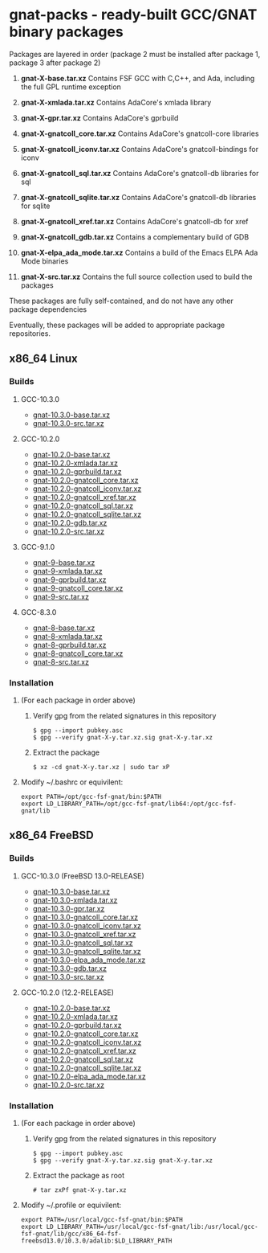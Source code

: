 # gnat-packs - ready-built GCC/GNAT binary packages

Packages are layered in order (package 2 must be installed after
package 1, package 3 after package 2)

1.  **gnat-X-base.tar.xz**
    Contains FSF GCC with C,C++, and Ada, including the full GPL
    runtime exception
2.  **gnat-X-xmlada.tar.xz**
    Contains AdaCore's xmlada library
3.  **gnat-X-gpr.tar.xz**
    Contains AdaCore's gprbuild
4.  **gnat-X-gnatcoll\_core.tar.xz**
    Contains AdaCore's gnatcoll-core libraries
5.  **gnat-X-gnatcoll\_iconv.tar.xz**
    Contains AdaCore's gnatcoll-bindings for iconv
7.  **gnat-X-gnatcoll\_sql.tar.xz**
    Contains AdaCore's gnatcoll-db libraries for sql
8.  **gnat-X-gnatcoll\_sqlite.tar.xz**
    Contains AdaCore's gnatcoll-db libraries for sqlite
6.  **gnat-X-gnatcoll\_xref.tar.xz**
    Contains AdaCore's gnatcoll-db for xref

9.  **gnat-X-gnatcoll\_gdb.tar.xz**
    Contains a complementary build of GDB
10. **gnat-X-elpa_ada_mode.tar.xz**
    Contains a build of the Emacs ELPA Ada Mode binaries
11. **gnat-X-src.tar.xz**
    Contains the full source collection used to build the packages

These packages are fully self-contained, and do not have any other package dependencies

Eventually, these packages will be added to appropriate package repositories.


## x86\_64 Linux

### Builds

1.  GCC-10.3.0

    -   [gnat-10.3.0-base.tar.xz](https://gnat-packs.annexi-strayline.com/x86_64-linux-gnu/gnat-10.3.0-base.tar.xz)
    -   [gnat-10.3.0-src.tar.xz](https://gnat-packs.annexi-strayline.com/x86_64-linux-gnu/gnat-10.3.0-src.tar.xz)

2.  GCC-10.2.0

    -   [gnat-10.2.0-base.tar.xz](https://gnat-packs.annexi-strayline.com/x86_64-linux-gnu/gnat-10.2.0-base.tar.xz)
    -   [gnat-10.2.0-xmlada.tar.xz](https://gnat-packs.annexi-strayline.com/x86_64-linux-gnu/gnat-10.2.0-xmlada.tar.xz)
    -   [gnat-10.2.0-gprbuild.tar.xz](https://gnat-packs.annexi-strayline.com/x86_64-linux-gnu/gnat-10.2.0-gprbuild.tar.xz)
    -   [gnat-10.2.0-gnatcoll\_core.tar.xz](https://gnat-packs.annexi-strayline.com/x86_64-linux-gnu/gnat-10.2.0-gnatcoll_core.tar.xz)
    -   [gnat-10.2.0-gnatcoll\_iconv.tar.xz](https://gnat-packs.annexi-strayline.com/x86_64-linux-gnu/gnat-10.2.0-gnatcoll_iconv.tar.xz)
    -   [gnat-10.2.0-gnatcoll\_xref.tar.xz](https://gnat-packs.annexi-strayline.com/x86_64-linux-gnu/gnat-10.2.0-gnatcoll_xref.tar.xz)
    -   [gnat-10.2.0-gnatcoll\_sql.tar.xz](https://gnat-packs.annexi-strayline.com/x86_64-linux-gnu/gnat-10.2.0-gnatcoll_sql.tar.xz)
    -   [gnat-10.2.0-gnatcoll\_sqlite.tar.xz](https://gnat-packs.annexi-strayline.com/x86_64-linux-gnu/gnat-10.2.0-gnatcoll_sqlite.tar.xz)
    -   [gnat-10.2.0-gdb.tar.xz](https://gnat-packs.annexi-strayline.com/x86_64-linux-gnu/gnat-10.2.0-gdb.tar.xz)
    -   [gnat-10.2.0-src.tar.xz](https://gnat-packs.annexi-strayline.com/x86_64-linux-gnu/gnat-10.2.0-src.tar.xz)

3.  GCC-9.1.0

    -   [gnat-9-base.tar.xz](https://gnat-packs.annexi-strayline.com/x86_64-linux-gnu/gnat-9-base.tar.xz)
    -   [gnat-9-xmlada.tar.xz](https://gnat-packs.annexi-strayline.com/x86_64-linux-gnu/gnat-9-xmlada.tar.xz)
    -   [gnat-9-gprbuild.tar.xz](https://gnat-packs.annexi-strayline.com/x86_64-linux-gnu/gnat-9-gprbuild.tar.xz)
    -   [gnat-9-gnatcoll\_core.tar.xz](https://gnat-packs.annexi-strayline.com/x86_64-linux-gnu/gnat-9-gnatcoll_core.tar.xz)
    -   [gnat-9-src.tar.xz](https://gnat-packs.annexi-strayline.com/x86_64-linux-gnu/gnat-9-src.tar.xz)

4.  GCC-8.3.0

    -   [gnat-8-base.tar.xz](https://gnat-packs.annexi-strayline.com/x86_64-linux-gnu/gnat-8-base.tar.xz)
    -   [gnat-8-xmlada.tar.xz](https://gnat-packs.annexi-strayline.com/x86_64-linux-gnu/gnat-8-xmlada.tar.xz)
    -   [gnat-8-gprbuild.tar.xz](https://gnat-packs.annexi-strayline.com/x86_64-linux-gnu/gnat-8-gprbuild.tar.xz)
    -   [gnat-8-gnatcoll\_core.tar.xz](https://gnat-packs.annexi-strayline.com/x86_64-linux-gnu/gnat-8-gnatcoll_core.tar.xz)
    -   [gnat-8-src.tar.xz](https://gnat-packs.annexi-strayline.com/x86_64-linux-gnu/gnat-8-src.tar.xz)

### Installation

1.  (For each package in order above)
    1.  Verify gpg from the related signatures in this repository

        ```
        $ gpg --import pubkey.asc
        $ gpg --verify gnat-X-y.tar.xz.sig gnat-X-y.tar.xz
        ```
    
    2.  Extract the package
        
        ```$ xz -cd gnat-X-y.tar.xz | sudo tar xP```

2.  Modify ~/.bashrc or equivilent:
    ```
    export PATH=/opt/gcc-fsf-gnat/bin:$PATH
    export LD_LIBRARY_PATH=/opt/gcc-fsf-gnat/lib64:/opt/gcc-fsf-gnat/lib
    ```


## x86\_64 FreeBSD

### Builds

1.  GCC-10.3.0 (FreeBSD 13.0-RELEASE)

    -   [gnat-10.3.0-base.tar.xz](https://gnat-packs.annexi-strayline.com/x86_64-fsf-freebsd13.0/gnat-10.3.0-base.tar.xz)
    -   [gnat-10.3.0-xmlada.tar.xz](https://gnat-packs.annexi-strayline.com/x86_64-fsf-freebsd13.0/gnat-10.3.0-xmlada.tar.xz)
    -   [gnat-10.3.0-gpr.tar.xz](https://gnat-packs.annexi-strayline.com/x86_64-fsf-freebsd13.0/gnat-10.3.0-gpr.tar.xz)
    -   [gnat-10.3.0-gnatcoll\_core.tar.xz](https://gnat-packs.annexi-strayline.com/x86_64-fsf-freebsd13.0/gnat-10.3.0-gnatcoll_core.tar.xz)
    -   [gnat-10.3.0-gnatcoll\_iconv.tar.xz](https://gnat-packs.annexi-strayline.com/x86_64-fsf-freebsd13.0/gnat-10.3.0-gnatcoll_iconv.tar.xz)
    -   [gnat-10.3.0-gnatcoll\_xref.tar.xz](https://gnat-packs.annexi-strayline.com/x86_64-fsf-freebsd13.0/gnat-10.3.0-gnatcoll_xref.tar.xz)
    -   [gnat-10.3.0-gnatcoll\_sql.tar.xz](https://gnat-packs.annexi-strayline.com/x86_64-fsf-freebsd13.0/gnat-10.3.0-gnatcoll_sql.tar.xz)
    -   [gnat-10.3.0-gnatcoll\_sqlite.tar.xz](https://gnat-packs.annexi-strayline.com/x86_64-fsf-freebsd13.0/gnat-10.3.0-gnatcoll_sqlite.tar.xz)
    -   [gnat-10.3.0-elpa_ada_mode.tar.xz](https://gnat-packs.annexi-strayline.com/x86_64-fsf-freebsd13.0/gnat-10.3.0-elpa_ada_mode.tar.xz)
    -   [gnat-10.3.0-gdb.tar.xz](https://gnat-packs.annexi-strayline.com/x86_64-fsf-freebsd13.0/gnat-10.3.0-gdb.tar.xz)
    -   [gnat-10.3.0-src.tar.xz](https://gnat-packs.annexi-strayline.com/x86_64-fsf-freebsd13.0/gnat-10.3.0-src.tar.xz)


2.  GCC-10.2.0 (12.2-RELEASE)

    -   [gnat-10.2.0-base.tar.xz](https://gnat-packs.annexi-strayline.com/x86_64-fsf-freebsd12.2/gnat-10.2.0-base.tar.xz)
    -   [gnat-10.2.0-xmlada.tar.xz](https://gnat-packs.annexi-strayline.com/x86_64-fsf-freebsd12.2/gnat-10.2.0-xmlada.tar.xz)
    -   [gnat-10.2.0-gprbuild.tar.xz](https://gnat-packs.annexi-strayline.com/x86_64-fsf-freebsd12.2/gnat-10.2.0-gprbuild.tar.xz)
    -   [gnat-10.2.0-gnatcoll\_core.tar.xz](https://gnat-packs.annexi-strayline.com/x86_64-fsf-freebsd12.2/gnat-10.2.0-gnatcoll_core.tar.xz)
    -   [gnat-10.2.0-gnatcoll\_iconv.tar.xz](https://gnat-packs.annexi-strayline.com/x86_64-fsf-freebsd12.2/gnat-10.2.0-gnatcoll_iconv.tar.xz)
    -   [gnat-10.2.0-gnatcoll\_xref.tar.xz](https://gnat-packs.annexi-strayline.com/x86_64-fsf-freebsd12.2/gnat-10.2.0-gnatcoll_xref.tar.xz)
    -   [gnat-10.2.0-gnatcoll\_sql.tar.xz](https://gnat-packs.annexi-strayline.com/x86_64-fsf-freebsd12.2/gnat-10.2.0-gnatcoll_sql.tar.xz)
    -   [gnat-10.2.0-gnatcoll\_sqlite.tar.xz](https://gnat-packs.annexi-strayline.com/x86_64-fsf-freebsd12.2/gnat-10.2.0-gnatcoll_sqlite.tar.xz)
    -   [gnat-10.2.0-elpa_ada_mode.tar.xz](https://gnat-packs.annexi-strayline.com/x86_64-fsf-freebsd12.2/gnat-10.2.0-elpa_ada_mode.tar.xz)
    -   [gnat-10.2.0-src.tar.xz](https://gnat-packs.annexi-strayline.com/x86_64-fsf-freebsd12.2/gnat-10.2.0-src.tar.xz)


### Installation

1.  (For each package in order above)
    1.  Verify gpg from the related signatures in this repository

        ```
        $ gpg --import pubkey.asc
        $ gpg --verify gnat-X-y.tar.xz.sig gnat-X-y.tar.xz
        ```
    
    2.  Extract the package as root
        
        ```# tar zxPf gnat-X-y.tar.xz```

2.  Modify ~/.profile or equivilent:
    ```
    export PATH=/usr/local/gcc-fsf-gnat/bin:$PATH
    export LD_LIBRARY_PATH=/usr/local/gcc-fsf-gnat/lib:/usr/local/gcc-fsf-gnat/lib/gcc/x86_64-fsf-freebsd13.0/10.3.0/adalib:$LD_LIBRARY_PATH
    ```

